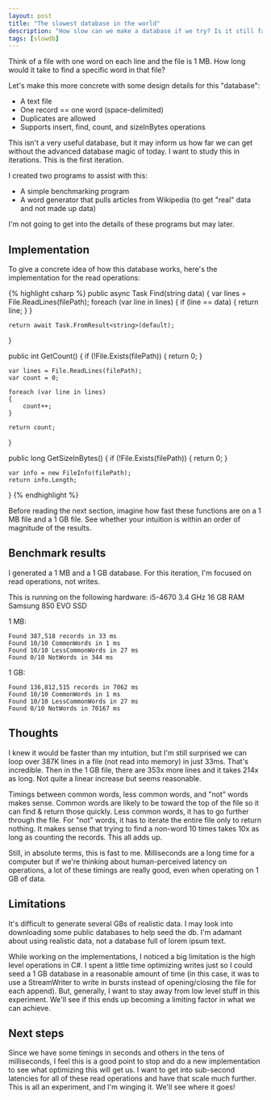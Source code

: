 ```yaml
---
layout: post
title: "The slowest database in the world"
description: "How slow can we make a database if we try? Is it still faster than you thought?"
tags: [slowdb]
---
```

Think of a file with one word on each line and the file is 1 MB. How long would it take to find a specific word in that file?

Let's make this more concrete with some design details for this "database":
* A text file
* One record == one word (space-delimited)
* Duplicates are allowed
* Supports insert, find, count, and sizeInBytes operations

This isn't a very useful database, but it may inform us how far we can get without the advanced database magic of today. I want to study this in iterations. This is the first iteration.

I created two programs to assist with this:

* A simple benchmarking program
* A word generator that pulls articles from Wikipedia (to get "real" data and not made up data)

I'm not going to get into the details of these programs but may later.

## Implementation

To give a concrete idea of how this database works, here's the implementation for the read operations:

{% highlight csharp %}
public async Task<string> Find(string data)
{
    var lines = File.ReadLines(filePath);
    foreach (var line in lines)
    {
        if (line == data)
        {
            return line;
        }
    }

    return await Task.FromResult<string>(default);
}

public int GetCount()
{
    if (!File.Exists(filePath))
    {
        return 0;
    }

    var lines = File.ReadLines(filePath);
    var count = 0;

    foreach (var line in lines)
    {
        count++;
    }

    return count;
}

public long GetSizeInBytes()
{
    if (!File.Exists(filePath))
    {
        return 0;
    }

    var info = new FileInfo(filePath);
    return info.Length;
}
{% endhighlight %}

Before reading the next section, imagine how fast these functions are on a 1 MB file and a 1 GB file. See whether your intuition is within an order of magnitude of the results.

## Benchmark results

I generated a 1 MB and a 1 GB database. For this iteration, I'm focused on read operations, not writes.

This is running on the following hardware:
i5-4670 3.4 GHz
16 GB RAM
Samsung 850 EVO SSD

1 MB:

```
Found 387,518 records in 33 ms
Found 10/10 CommonWords in 1 ms
Found 10/10 LessCommonWords in 27 ms
Found 0/10 NotWords in 344 ms
```
  
1 GB:

```
Found 136,812,515 records in 7062 ms
Found 10/10 CommonWords in 1 ms
Found 10/10 LessCommonWords in 27 ms
Found 0/10 NotWords in 70167 ms
```

## Thoughts

I knew it would be faster than my intuition, but I'm still surprised we can loop over 387K lines in a file (not read into memory) in just 33ms. That's incredible. Then in the 1 GB file, there are 353x more lines and it takes 214x as long. Not quite a linear increase but seems reasonable.

Timings between common words, less common words, and "not" words makes sense. Common words are likely to be toward the top of the file so it can find & return those quickly. Less common words, it has to go further through the file. For "not" words, it has to iterate the entire file only to return nothing. It makes sense that trying to find a non-word 10 times takes 10x as long as counting the records. This all adds up.

Still, in absolute terms, this is fast to me. Milliseconds are a long time for a computer but if we're thinking about human-perceived latency on operations, a lot of these timings are really good, even when operating on 1 GB of data.

## Limitations

It's difficult to generate several GBs of realistic data. I may look into downloading some public databases to help seed the db. I'm adamant about using realistic data, not a database full of lorem ipsum text.

While working on the implementations, I noticed a big limitation is the high level operations in C#. I spent a little time optimizing writes just so I could seed a 1 GB database in a reasonable amount of time (in this case, it was to use a StreamWriter to write in bursts instead of opening/closing the file for each append). But, generally, I want to stay away from low level stuff in this experiment. We'll see if this ends up becoming a limiting factor in what we can achieve.

## Next steps

Since we have some timings in seconds and others in the tens of milliseconds, I feel this is a good point to stop and do a new implementation to see what optimizing this will get us. I want to get into sub-second latencies for all of these read operations and have that scale much further. This is all an experiment, and I'm winging it. We'll see where it goes!
